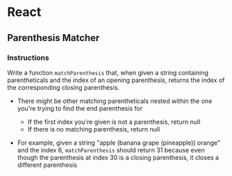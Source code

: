 # React
## Parenthesis Matcher

### Instructions

 Write a function `matchParenthesis` that, when given a string containing parentheticals and the index of an opening parenthesis, returns the index of the corresponding closing parenthesis.

* There might be other matching parentheticals nested within the one you're trying to find the end parenthesis for
  * If the first index you're given is not a parenthesis, return null
  * If there is no matching parenthesis, return null

* For example, given a string "apple (banana grape (pineapple)) orange" and the index 6, `matchParenthesis` should return 31 because even though the parenthesis at index 30 is a closing parenthesis, it closes a different parenthesis
